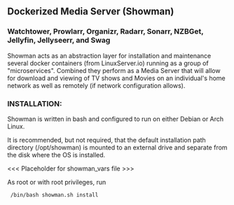 <h2>Dockerized Media Server (Showman)</h2>

<h3>Watchtower, Prowlarr, Organizr, Radarr, Sonarr, NZBGet, Jellyfin, Jellyseerr, and  Swag</h3>

Showman acts as an abstraction layer for installation and maintenance several docker containers (from LinuxServer.io) running as a group of "microservices". Combined they perform as a Media Server that will allow for download and viewing of TV shows and Movies on an individual's home network as well as remotely (if network configuration allows).

<h3>INSTALLATION:</h3>

Showman is written in bash and configured to run on either Debian or Arch Linux. 

It is recommended, but not required, that the default installation path directory (/opt/showman) is mounted to an external drive and separate from the disk where the OS is installed.

<<< Placeholder for showman_vars file >>>

As root or with root privileges, run 

     /bin/bash showman.sh install
     
